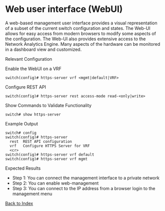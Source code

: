 # Web user interface (WebUI) 

A web-based management user interface provides a visual representation of a subset of the current switch configuration and states. The Web-UI allows for easy access from modern browsers to modify some aspects of the configuration. The Web-UI also provides extensive access to the Network Analytics Engine. Many aspects of the hardware can be monitored in a dashboard view and customized. 

Relevant Configuration 

Enable the WebUI on a VRF 

```
switch(config)# https-server vrf <mgmt|default|VRF>
```

Configure REST API 

```
switch(config)# https-server rest access-mode read-<only|write>
```

Show Commands to Validate Functionality 

```
switch# show https-server
```

Example Output 

```
switch# config
switch(config)# https-server
  rest  REST API configuration
  vrf   Configure HTTPS Server for VRF
  <cr>
switch(config)# https-server vrf default
switch(config)# https-server vrf mgmt
```

Expected Results 

* Step 1: You can connect the management interface to a private network
* Step 2: You can enable web-management
* Step 3: You can connect to the IP address from a browser login to the management menu  

[Back to Index](#index)
